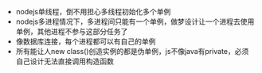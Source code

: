 * nodejs单线程，倒不用担心多线程初始化多个单例
* nodejs多进程情况下，多进程间只能有一个单例，做梦设计让一个进程去使用单例，其他进程不参与这部分任务了
* 像数据库连接，每个进程都可以有自己的单例
* 所有能让人new class()创造实例的都是伪单例，js不像java有private，必须自己设计无法直接调用构造函数
